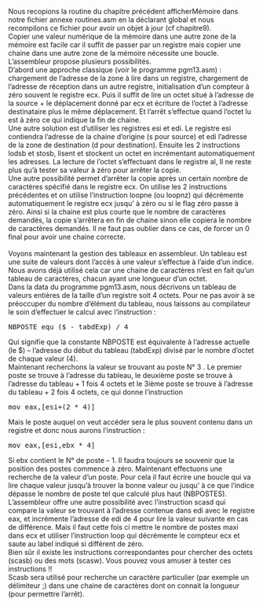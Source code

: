 Nous recopions la routine du chapitre précédent afficherMémoire dans notre fichier annexe routines.asm en la déclarant global et nous recompilons ce fichier pour avoir un objet à jour (cf chapitre9).<br>
Copier une valeur numérique de la mémoire dans une autre zone de la mémoire est facile car il suffit de passer par un registre mais copier une chaine dans une autre zone de la mémoire nécessite une boucle. L’assembleur propose plusieurs possibilités. <br>
D’abord une approche classique (voir le programme pgm13.asm) : chargement de l’adresse de la zone à lire dans un registre, chargement de l’adresse de réception dans un autre registre, initialisation d’un compteur à zéro souvent le registre ecx. Puis il suffit de lire un octet situé à l’adresse de la source + le déplacement donné par ecx et écriture de l’octet  à l’adresse destinataire plus le même déplacement. Et l’arrêt s’effectue quand l’octet lu est à zéro ce qui indique la fin de chaine.<br>
Une autre solution est d’utiliser les registres esi et edi. Le registre esi contiendra l’adresse de la chaine d’origine (s pour source) et edi l’adresse de la zone de destination (d pour destination). Ensuite les 2 instructions lodsb et stosb, lisent et stockent un octet en incrémentant automatiquement les adresses. La lecture de l’octet s’effectuant dans le registre al, Il ne reste plus qu’à tester sa valeur à zéro pour arrêter la copie.<br>
Une autre possibilité permet d’arrêter la copie après un certain nombre de caractères spécifié dans le registre ecx. On utilise les 2 instructions précédentes et on utilise l’instruction loopne (ou loopnz) qui décrémente automatiquement le registre ecx jusqu’ à zéro ou si le flag zéro passe à zéro. Ainsi si la chaine est plus courte que le nombre de caractères demandés,  la copie s’arrêtera en fin de chaine sinon elle copiera le nombre de caractères demandés. Il ne faut pas oublier dans ce cas, de forcer un 0 final pour avoir une chaine correcte.<br><br>
Voyons maintenant la gestion des tableaux en assembleur. Un tableau est une suite de valeurs dont l’accès à une valeur s’effectue à l’aide d’un indice. Nous avons déjà utilisé cela car une chaine de caractères n’est en fait qu’un tableau de caractères, chacun ayant une longueur d’un octet.<br>
Dans la data du programme pgm13.asm, nous décrivons un tableau de valeurs entières de la taille d’un registre soit 4 octets. Pour ne pas avoir à se préoccuper du nombre d’élément du tableau, nous laissons au compilateur le soin d’effectuer le calcul avec l’instruction :
<pre>
NBPOSTE equ ($ - tabdExp) / 4
</pre>
Qui signifie que la constante NBPOSTE est équivalente à l’adresse actuelle (le $) – l’adresse du début du tableau (tabdExp) divisé par le nombre d’octet de chaque valeur (4). <br>
Maintenant recherchons la valeur se trouvant au poste N° 3 . Le premier poste se trouve à l’adresse du tableau, le deuxième poste se trouve à l’adresse du tableau + 1 fois 4 octets et le 3ième poste se trouve à l’adresse du tableau + 2 fois 4 octets, ce qui donne l’instruction 
<pre>
mov eax,[esi+(2 * 4)]
</pre>
Mais le poste auquel on veut accéder sera le plus souvent contenu dans un registre et donc nous aurons l’instruction :
<pre>
mov eax,[esi,ebx * 4]
</pre>
Si ebx contient le N° de poste – 1. Il faudra toujours se souvenir que la position des postes commence à zéro.
Maintenant effectuons une recherche de la valeur d’un poste. Pour cela il faut écrire une boucle qui va lire chaque valeur jusqu’à trouver la bonne valeur ou jusqu’ à ce que l’indice dépasse le nombre de poste tel que calculé plus haut (NBPOSTES).<br>
L’assembleur offre une autre possibilité avec l’instruction scasd qui compare la valeur se trouvant à l’adresse contenue dans edi avec le registre eax, et incrémente l’adresse de edi de 4 pour lire la valeur suivante en cas de différence. Mais il faut cette fois ci mettre le nombre de postes maxi dans ecx et utiliser l’instruction loop qui décrémente le compteur ecx et saute au label indiqué si différent de zéro.<br>
Bien sûr il existe les instructions correspondantes pour chercher des octets (scasb) ou des mots (scasw). Vous pouvez vous amuser à tester ces instructions !!<br>
Scasb sera utilisé pour recherche un caractère particulier (par exemple un délimiteur ;) dans une chaine de caractères dont on connait la longueur (pour permettre l’arrêt).
